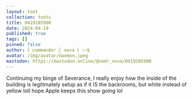 ```yaml
---
layout: toot
collection: toots
title: 0419185900
date: 2024-04-19
published: true
tags: []
pinned: false
author: ⸸ commander ░ nova ⸸ :~$
avatar: /img/avatar/daemon.jpeg
mastodon: https://mastodon.online/@cmdr_nova/0419185900
---
```


Continuing my binge of Severance, I really enjoy how the inside of the building is legitimately setup as if it IS the backrooms, but white instead of yellow lolI hope Apple keeps this show going lol
